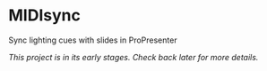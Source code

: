 # MIDIsync
Sync lighting cues with slides in ProPresenter

*This project is in its early stages. Check back later for more details.*
